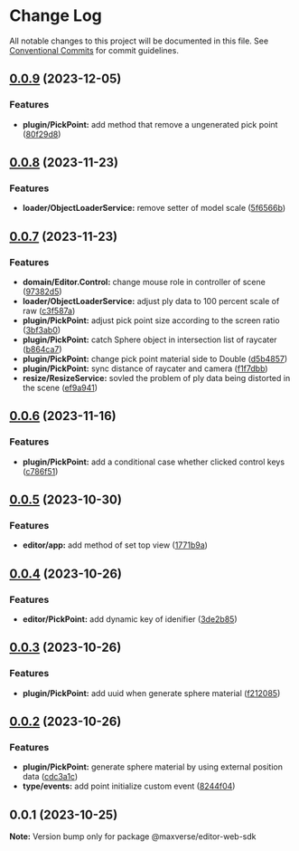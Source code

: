 # Change Log

All notable changes to this project will be documented in this file.
See [Conventional Commits](https://conventionalcommits.org) for commit guidelines.

## [0.0.9](https://github.com/maxverse-dev/maxverse-web-sdk/compare/@maxverse/editor-web-sdk@0.0.8...@maxverse/editor-web-sdk@0.0.9) (2023-12-05)


### Features

* **plugin/PickPoint:** add method that remove a ungenerated pick point ([80f29d8](https://github.com/maxverse-dev/maxverse-web-sdk/commit/80f29d83bdd2c8c65cd4613106dfd7bb59409b1c))





## [0.0.8](https://github.com/maxverse-dev/maxverse-web-sdk/compare/@maxverse/editor-web-sdk@0.0.7...@maxverse/editor-web-sdk@0.0.8) (2023-11-23)


### Features

* **loader/ObjectLoaderService:** remove setter of model scale ([5f6566b](https://github.com/maxverse-dev/maxverse-web-sdk/commit/5f6566b70cbf7c2dbca7f7ac771007ad3b3513fb))





## [0.0.7](https://github.com/maxverse-dev/maxverse-web-sdk/compare/@maxverse/editor-web-sdk@0.0.6...@maxverse/editor-web-sdk@0.0.7) (2023-11-23)


### Features

* **domain/Editor.Control:** change mouse role in controller of scene ([97382d5](https://github.com/maxverse-dev/maxverse-web-sdk/commit/97382d5542ec3152c890ff21d0684259a9af3856))
* **loader/ObjectLoaderService:** adjust ply data to 100 percent scale of raw ([c3f587a](https://github.com/maxverse-dev/maxverse-web-sdk/commit/c3f587a4cf2338bfe4a22f664a1abac2e85c5a15))
* **plugin/PickPoint:** adjust pick point size  according to the screen ratio ([3bf3ab0](https://github.com/maxverse-dev/maxverse-web-sdk/commit/3bf3ab087404034c96cce5de4b992a1feb2d1715))
* **plugin/PickPoint:** catch Sphere object in intersection list of raycater ([b864ca7](https://github.com/maxverse-dev/maxverse-web-sdk/commit/b864ca7971df5982cf5d6c9574cba5ed38358936))
* **plugin/PickPoint:** change pick point material side to Double ([d5b4857](https://github.com/maxverse-dev/maxverse-web-sdk/commit/d5b4857b3457dfbcf82dbbb0530cf18003304326))
* **plugin/PickPoint:** sync distance of raycater and camera ([f1f7dbb](https://github.com/maxverse-dev/maxverse-web-sdk/commit/f1f7dbbbe8ba5de91478536f6770f2ff3396ad8d))
* **resize/ResizeService:** sovled the problem of ply data being distorted in the scene ([ef9a941](https://github.com/maxverse-dev/maxverse-web-sdk/commit/ef9a941990da8ea897771ec779278f053fc9e8c4))





## [0.0.6](https://github.com/maxverse-dev/maxverse-web-sdk/compare/@maxverse/editor-web-sdk@0.0.5...@maxverse/editor-web-sdk@0.0.6) (2023-11-16)


### Features

* **plugin/PickPoint:** add a conditional case whether clicked control keys ([c786f51](https://github.com/maxverse-dev/maxverse-web-sdk/commit/c786f51d747f870ca63ae9a3d5d5340cc5b579df))





## [0.0.5](https://github.com/maxverse-dev/maxverse-web-sdk/compare/@maxverse/editor-web-sdk@0.0.4...@maxverse/editor-web-sdk@0.0.5) (2023-10-30)


### Features

* **editor/app:** add method of set top view ([1771b9a](https://github.com/maxverse-dev/maxverse-web-sdk/commit/1771b9ae148283643ddab3f057fbcf0a087cd03e))





## [0.0.4](https://github.com/maxverse-dev/maxverse-web-sdk/compare/@maxverse/editor-web-sdk@0.0.3...@maxverse/editor-web-sdk@0.0.4) (2023-10-26)


### Features

* **editor/PickPoint:** add dynamic key of idenifier ([3de2b85](https://github.com/maxverse-dev/maxverse-web-sdk/commit/3de2b858adceb162d984548f9ef444b27a0bc36d))





## [0.0.3](https://github.com/maxverse-dev/maxverse-web-sdk/compare/@maxverse/editor-web-sdk@0.0.2...@maxverse/editor-web-sdk@0.0.3) (2023-10-26)


### Features

* **plugin/PickPoint:** add uuid when generate sphere material ([f212085](https://github.com/maxverse-dev/maxverse-web-sdk/commit/f212085e645f77fe77b4030591c9f2a0edbc602c))





## [0.0.2](https://github.com/maxverse-dev/maxverse-web-sdk/compare/@maxverse/editor-web-sdk@0.0.1...@maxverse/editor-web-sdk@0.0.2) (2023-10-26)


### Features

* **plugin/PickPoint:** generate sphere material by using external position data ([cdc3a1c](https://github.com/maxverse-dev/maxverse-web-sdk/commit/cdc3a1cca20f4c2be7e0f8c10c00f421f74bc544))
* **type/events:** add point initialize custom event ([8244f04](https://github.com/maxverse-dev/maxverse-web-sdk/commit/8244f046b7192c0c38324794790beb26d6cbb87b))





## 0.0.1 (2023-10-25)

**Note:** Version bump only for package @maxverse/editor-web-sdk

